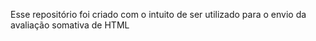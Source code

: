 Esse repositório foi criado com o intuito de ser utilizado para o envio da avaliação somativa de HTML
